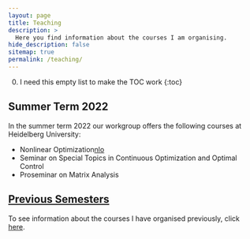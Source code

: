 ```yaml
---
layout: page
title: Teaching
description: >
  Here you find information about the courses I am organising.
hide_description: false
sitemap: true
permalink: /teaching/
---
```


0. I need this empty list to make the TOC work
{:toc}

## Summer Term 2022

In the summer term 2022 our workgroup offers the following courses at Heidelberg University: 
  - Nonlinear Optimization[nlo]
  - Seminar on Special Topics in Continuous Optimization and Optimal Control
  - Proseminar on Matrix Analysis

## [Previous Semesters][previous_semesters]

To see information about the courses I have organised previously, click [here][previous_semesters].

[nlo]: ss22/nlo.md
[previous_semesters]: previous_semesters.md
